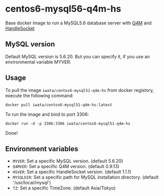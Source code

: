 centos6-mysql56-q4m-hs
==================

Base docker image to run a MySQL5.6 database server with [Q4M](http://q4m.github.io/) and [HandleSocket](https://github.com/DeNA/HandlerSocket-Plugin-for-MySQL)


MySQL version
-------------

Default MySQL version is 5.6.20. But you can specify it, if you use an environmental variable MYVER.

Usage
-----

To pull the image `iwata/centos6-mysql51-q4m-hs` from docker registory, execute the following command:

	docker pull iwata/centos6-mysql51-q4m-hs:latest

To run the image and bind to port 3306:

	docker run -d -p 3306:3306 iwata/centos6-mysql51-q4m-hs

Done!

Environment variables
---------------------

* `MYVER`: Set a specific MySQL version. (default 5.6.20)
* `Q4MVER`: Set a specific Q4M version. (default 0.9.13)
* `HSVER`: Set a specific HandleSocket version. (default 1.1.1)
* `MYSQLDIR`: Set a specific path for MySQL installation directory. (default '/usr/local/mysql')
* `TZ`: Set a specific TimeZone. (default Asia/Tokyo)
